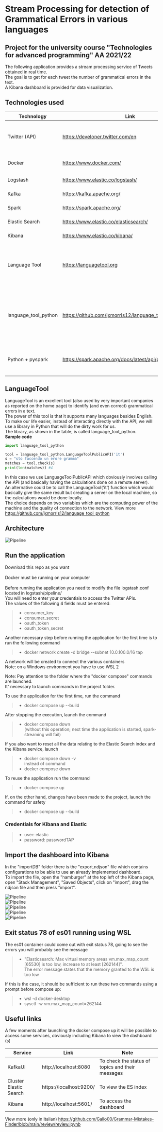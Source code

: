 # Stream Processing for detection of Grammatical Errors in various languages
## Project for the university course "Technologies for advanced programming" AA 2021/22
The following application provides a stream processing service of Tweets obtained in real time. <br>
The goal is to get for each tweet the number of grammatical errors in the text. <br>
A Kibana dashboard is provided for data visualization. <br>

## Technologies used

|Technology              | Link                                 | Note                                         |
|------------------------|--------------------------------------|----------------------------------------------|
|Twitter (API)           |https://developer.twitter.com/en      | It's necessary to create a developer account |
|Docker                  |https://www.docker.com/               | Used to containerize services                |
|Logstash                |https://www.elastic.co/logstash/      | Data Ingestion                               |
|Kafka                   |https://kafka.apache.org/             | Data streaming                               |
|Spark                   |https://spark.apache.org/             | Data Processing                              | 
|Elastic Search          |https://www.elastic.co/elasticsearch/ | Data Indexing                                |
|Kibana                  |https://www.elastic.co/kibana/        | Data Visualization                           |
|Language Tool           |https://languagetool.org              | Service that, given a text in a certain language, corrects its grammatical errors                     |
|language_tool_python                  |https://github.com/jxmorris12/language_tool_python/ | Python wrapper that provides a high-level library to call the Language Tool APIs                       |
|Python + pyspark|https://spark.apache.org/docs/latest/api/python/index.html      |Python library to manage the Spark cluster                    |
## LanguageTool
LanguageTool is an excellent tool (also used by very important companies as reported on the home page) to identify (and even correct) grammatical errors in a text. <br>
The power of this tool is that it supports many languages besides English. <br>
To make our life easier, instead of interacting directly with the API, we will use a library in Python that will do the dirty work for us. <br>
The library, as shown in the table, is called language_tool_python. <br>
**Sample code** 
```python
import language_tool_python

tool = language_tool_python.LanguageToolPublicAPI('it')
s = "sto faccendo un erore gramma"
matches = tool.check(s)
print(len(matches)) #4
```
In this case we use LanguageToolPublicAPI which obviously involves calling the API (and basically having the calculations done on a remote server). <br>
An alternative could be to call the LanguageTool('it') function which would basically give the same result but creating a server on the local machine, so the calculations would be done locally. <br>
The choice depends on two variables which are the computing power of the machine and the quality of connection to the network. View more https://github.com/jxmorris12/language_tool_python <br>

## Architecture
![Pipeline](/review/img/pipeline.png?raw=true "Application architecture")

## Run the application
Download this repo as you want <br> <br>
Docker must be running on your computer <br> <br>
Before running the application you need to modify the file logstash.conf located in logstash/pipeline/<br>
You will need to enter your credentials to access the Twitter APIs. <br>
The values of the following 4 fields must be entered: <br>
>- consumer_key <br>
>- consumer_secret <br>
>- oauth_token <br>
>- oauth_token_secret <br>

Another necessary step before running the application for the first time is to run the following command
>- docker network create -d bridge --subnet 10.0.100.0/16 tap <br>

A network will be created to connect the various containers <br>
Note: on a Windows environment you have to use WSL 2<br>

Note: Pay attention to the folder where the "docker compose" commands are launched. <br>
It' necessary to launch commands in the project folder.<br>

To use the application for the first time, run the command <br>
>- docker compose up --build <br>

After stopping the execution, launch the command <br>
>- docker compose down <br>
(without this operation; next time the application is started, spark-streaming will fail) <br>

If you also want to reset all the data relating to the Elastic Search index and the Kibana service, launch <br>
>- docker compose down -v <br>
instead of command <br>
>- docker compose down <br>

To reuse the application run the command <br>
>- docker compose up <br>

If, on the other hand, changes have been made to the project, launch the command for safety
>- docker compose up --build <br>

### Credentials for Kibana and Elastic
>- user: elastic
>- password: passwordTAP

## Import the dashboard into Kibana
In the "importDB" folder there is the "export.ndjson" file which contains configurations to be able to use an already implemented dashboard. <br>
To import the file, open the "hamburger" at the top left of the Kibana page, open "Stack Management", "Saved Objects", click on "import", drag the ndjson file and then press "import". <br>

![Pipeline](/importDB/tutorial/1hamburger.JPG?raw=true "step1") <br>
![Pipeline](/importDB/tutorial/2stack_management.JPG?raw=true "step2") <br>
![Pipeline](/importDB/tutorial/3saved_obj.JPG?raw=true "step3") <br>
![Pipeline](/importDB/tutorial/4import.JPG?raw=true "step4") <br>
![Pipeline](/importDB/tutorial/5import2.JPG?raw=true "step5") <br>


## Exit status 78 of es01 running using WSL
The es01 container could come out with exit status 78, going to see the errors you will probably see the message <br>
>- "Elasticsearch: Max virtual memory areas vm.max_map_count [65530] is too low, increase to at least [262144]". <br>
The error message states that the memory granted to the WSL is too low <br>

If this is the case, it should be sufficient to run these two commands using a prompt before compose up: <br>
>- wsl -d docker-desktop
>- sysctl -w vm.max_map_count=262144

## Useful links
A few moments after launching the docker compose up it will be possible to access some services, obviously including Kibana to view the dashboard (s) 

|Service                 | Link                   | Note                                              |
|------------------------|------------------------|---------------------------------------------------|
|KafkaUI                 |http://localhost:8080   | To check the status of topics and their messages  |
|Cluster Elastic Search  |https://localhost:9200/ | To view the ES index                              |
|Kibana                  |http://localhost:5601/  | To access the dashboard                           |

View more (only in Italian) https://github.com/Gallo00/Grammar-Mistakes-Finder/blob/main/review/review.ipynb
